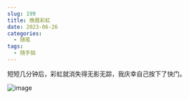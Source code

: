 ```yaml
---
slug: 199
title: 晚霞彩虹
date: 2023-06-26
categories: 
  - 随笔
tags:
  - 随手拍
---
```


短短几分钟后，彩虹就消失得无影无踪，我庆幸自己按下了快门。

![image](https://imgurl.zishu.me/images/old/2023/6499871676ae6.png)